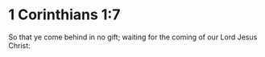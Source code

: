 # 1 Corinthians 1:7

So that ye come behind in no gift; waiting for the coming of our Lord Jesus Christ: